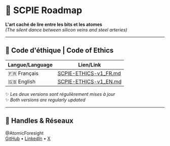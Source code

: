  # 🚀 SCPIE Roadmap  
**L'art caché de lire entre les bits et les atomes**  
*(The silent dance between silicon veins and steel arteries)*    
- - -
## 📜 Code d'éthique | Code of Ethics  
| Langue/Language | Lien/Link |
|-----------------|----------|
| 🇫🇷 Français | [SCPIE-ETHICS-v1_FR.md](./SCPIE-ETHICS-v1_FR.md) |
| 🇬🇧 English | [SCPIE-ETHICS-v1_EN.md](./SCPIE-ETHICS-v1_EN.md) |

✨ *Les deux versions sont régulièrement mises à jour*  
✨ *Both versions are regularly updated*
- - -
## 🔗 Handles & Réseaux

@AtomicForesight  
[GitHub](https://github.com/AtomicForesight) • [LinkedIn](https://linkedin.com/in/AtomicForesight) • [X](https://x.com/AtomicForesight)
